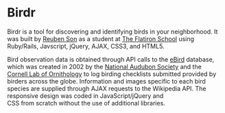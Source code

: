 # Birdr

Birdr is a tool for discovering and identifying birds in your neighborhood.
It was built by [Reuben Son](http://reubenson.com/) as a student at
[The Flatiron School](http://flatironschool.com)
using Ruby/Rails, Javscript, jQuery, AJAX, CSS3, and HTML5.

Bird observation data is obtained through API calls to the
[eBird](https://confluence.cornell.edu/display/CLOISAPI/eBird+API+1.1)
database, which was created in 2002 by the [National Audubon Society](https://www.audubon.org/)
and the [Cornell Lab of Ornithology](http://www.birds.cornell.edu/Page.aspx?pid=1478)
to log birding checklists submitted provided by birders across the globe.
Information and images specific to each bird species are supplied through AJAX requests
to the Wikipedia API. The responsive design was coded in JavaScript/jQuery and     
CSS from scratch without the use of additional libraries.
